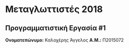 # Μεταγλωττιστές 2018
## Προγραμματιστική Εργασία #1



**Ονοματεπώνυμο:** Καλοχέρης Άγγελος 
**Α.Μ.:** Π2015072


